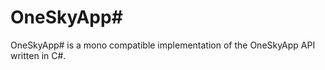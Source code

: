 OneSkyApp#
==============

OneSkyApp# is a mono compatible implementation of the OneSkyApp API written in C#.

